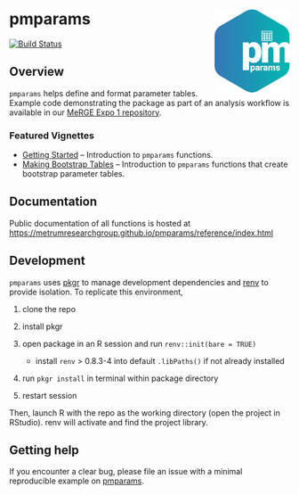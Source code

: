 
<!-- README.md is generated from README.Rmd. Please edit that file -->

# pmparams <a href='https:/metrumresearchgroup.github.io/pmparams'><img src='man/figures/logo.png' align="right" width="135px"/></a>

<!-- badges: start -->

[![Build
Status](https://github-drone.metrumrg.com/api/badges/metrumresearchgroup/pmparams/status.svg)](https://github-drone.metrumrg.com/metrumresearchgroup/pmparams)
<!-- badges: end -->

## Overview

`pmparams` helps define and format parameter tables. Example code
demonstrating the package as part of an analysis workflow is available
in our [MeRGE Expo 1
repository](https://github.com/metrumresearchgroup/expo1-nonmem-foce/).

### Featured Vignettes

-   [Getting
    Started](https://metrumresearchgroup.github.io/pmparams/articles/getting-started.html)
    – Introduction to `pmparams` functions.
-   [Making Bootstrap
    Tables](https://metrumresearchgroup.github.io/pmparams/articles/making-bootstrap-parameter-tables.html)
    – Introduction to `pmparams` functions that create bootstrap
    parameter tables.

## Documentation

Public documentation of all functions is hosted at
<https://metrumresearchgroup.github.io/pmparams/reference/index.html>

## Development

`pmparams` uses [pkgr](https://github.com/metrumresearchgroup/pkgr) to
manage development dependencies and
[renv](https://rstudio.github.io/renv/) to provide isolation. To
replicate this environment,

1.  clone the repo

2.  install pkgr

3.  open package in an R session and run `renv::init(bare = TRUE)`

    -   install `renv` \> 0.8.3-4 into default `.libPaths()` if not
        already installed

4.  run `pkgr install` in terminal within package directory

5.  restart session

Then, launch R with the repo as the working directory (open the project
in RStudio). renv will activate and find the project library.

## Getting help

If you encounter a clear bug, please file an issue with a minimal
reproducible example on [pmparams](https://github.com/pmparams/issues).
